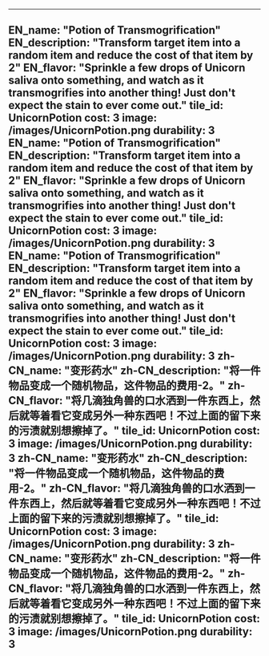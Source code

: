 ---

EN_name: "Potion of Transmogrification"
EN_description: "Transform target item into a random item and reduce the cost of that item by 2"
EN_flavor: "Sprinkle a few drops of Unicorn saliva onto something, and watch as it transmogrifies into another thing! Just don't expect the stain to ever come out."
tile_id: UnicornPotion
cost: 3
image: /images/UnicornPotion.png
durability: 3
EN_name: "Potion of Transmogrification"
EN_description: "Transform target item into a random item and reduce the cost of that item by 2"
EN_flavor: "Sprinkle a few drops of Unicorn saliva onto something, and watch as it transmogrifies into another thing! Just don't expect the stain to ever come out."
tile_id: UnicornPotion
cost: 3
image: /images/UnicornPotion.png
durability: 3
EN_name: "Potion of Transmogrification"
EN_description: "Transform target item into a random item and reduce the cost of that item by 2"
EN_flavor: "Sprinkle a few drops of Unicorn saliva onto something, and watch as it transmogrifies into another thing! Just don't expect the stain to ever come out."
tile_id: UnicornPotion
cost: 3
image: /images/UnicornPotion.png
durability: 3
zh-CN_name: "变形药水"
zh-CN_description: "将一件物品变成一个随机物品，这件物品的费用-2。"
zh-CN_flavor: "将几滴独角兽的口水洒到一件东西上，然后就等着看它变成另外一种东西吧！不过上面的留下来的污渍就别想擦掉了。"
tile_id: UnicornPotion
cost: 3
image: /images/UnicornPotion.png
durability: 3
zh-CN_name: "变形药水"
zh-CN_description: "将一件物品变成一个随机物品，这件物品的费用-2。"
zh-CN_flavor: "将几滴独角兽的口水洒到一件东西上，然后就等着看它变成另外一种东西吧！不过上面的留下来的污渍就别想擦掉了。"
tile_id: UnicornPotion
cost: 3
image: /images/UnicornPotion.png
durability: 3
zh-CN_name: "变形药水"
zh-CN_description: "将一件物品变成一个随机物品，这件物品的费用-2。"
zh-CN_flavor: "将几滴独角兽的口水洒到一件东西上，然后就等着看它变成另外一种东西吧！不过上面的留下来的污渍就别想擦掉了。"
tile_id: UnicornPotion
cost: 3
image: /images/UnicornPotion.png
durability: 3
---